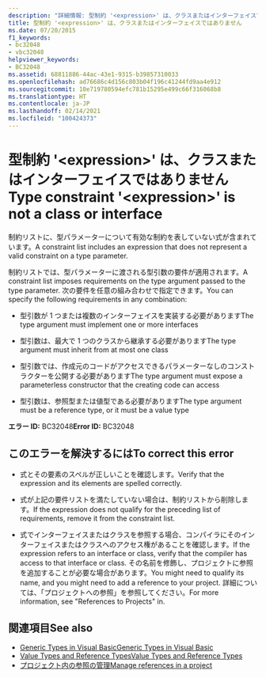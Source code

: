 ```yaml
---
description: "詳細情報: 型制約 '<expression>' は、クラスまたはインターフェイスではありません"
title: 型制約 '<expression>' は、クラスまたはインターフェイスではありません
ms.date: 07/20/2015
f1_keywords:
- bc32048
- vbc32048
helpviewer_keywords:
- BC32048
ms.assetid: 68811886-44ac-43e1-9315-b39857310033
ms.openlocfilehash: ad76686c4d156c803b04f196c41244fd9aa4e912
ms.sourcegitcommit: 10e719780594efc781b15295e499c66f316068b8
ms.translationtype: HT
ms.contentlocale: ja-JP
ms.lasthandoff: 02/14/2021
ms.locfileid: "100424373"
---
```

# <a name="type-constraint-expression-is-not-a-class-or-interface"></a><span data-ttu-id="77380-103">型制約 '\<expression>' は、クラスまたはインターフェイスではありません</span><span class="sxs-lookup"><span data-stu-id="77380-103">Type constraint '\<expression>' is not a class or interface</span></span>

<span data-ttu-id="77380-104">制約リストに、型パラメーターについて有効な制約を表していない式が含まれています。</span><span class="sxs-lookup"><span data-stu-id="77380-104">A constraint list includes an expression that does not represent a valid constraint on a type parameter.</span></span>  
  
 <span data-ttu-id="77380-105">制約リストでは、型パラメーターに渡される型引数の要件が適用されます。</span><span class="sxs-lookup"><span data-stu-id="77380-105">A constraint list imposes requirements on the type argument passed to the type parameter.</span></span> <span data-ttu-id="77380-106">次の要件を任意の組み合わせで指定できます。</span><span class="sxs-lookup"><span data-stu-id="77380-106">You can specify the following requirements in any combination:</span></span>  
  
- <span data-ttu-id="77380-107">型引数が 1 つまたは複数のインターフェイスを実装する必要があります</span><span class="sxs-lookup"><span data-stu-id="77380-107">The type argument must implement one or more interfaces</span></span>  
  
- <span data-ttu-id="77380-108">型引数は、最大で 1 つのクラスから継承する必要があります</span><span class="sxs-lookup"><span data-stu-id="77380-108">The type argument must inherit from at most one class</span></span>  
  
- <span data-ttu-id="77380-109">型引数では、作成元のコードがアクセスできるパラメーターなしのコンストラクターを公開する必要があります</span><span class="sxs-lookup"><span data-stu-id="77380-109">The type argument must expose a parameterless constructor that the creating code can access</span></span>  
  
- <span data-ttu-id="77380-110">型引数は、参照型または値型である必要があります</span><span class="sxs-lookup"><span data-stu-id="77380-110">The type argument must be a reference type, or it must be a value type</span></span>  
  
 <span data-ttu-id="77380-111">**エラー ID:** BC32048</span><span class="sxs-lookup"><span data-stu-id="77380-111">**Error ID:** BC32048</span></span>  
  
## <a name="to-correct-this-error"></a><span data-ttu-id="77380-112">このエラーを解決するには</span><span class="sxs-lookup"><span data-stu-id="77380-112">To correct this error</span></span>  
  
- <span data-ttu-id="77380-113">式とその要素のスペルが正しいことを確認します。</span><span class="sxs-lookup"><span data-stu-id="77380-113">Verify that the expression and its elements are spelled correctly.</span></span>  
  
- <span data-ttu-id="77380-114">式が上記の要件リストを満たしていない場合は、制約リストから削除します。</span><span class="sxs-lookup"><span data-stu-id="77380-114">If the expression does not qualify for the preceding list of requirements, remove it from the constraint list.</span></span>  
  
- <span data-ttu-id="77380-115">式でインターフェイスまたはクラスを参照する場合、コンパイラにそのインターフェイスまたはクラスへのアクセス権があることを確認します。</span><span class="sxs-lookup"><span data-stu-id="77380-115">If the expression refers to an interface or class, verify that the compiler has access to that interface or class.</span></span> <span data-ttu-id="77380-116">その名前を修飾し、プロジェクトに参照を追加することが必要な場合があります。</span><span class="sxs-lookup"><span data-stu-id="77380-116">You might need to qualify its name, and you might need to add a reference to your project.</span></span> <span data-ttu-id="77380-117">詳細については、「プロジェクトへの参照」を参照してください。</span><span class="sxs-lookup"><span data-stu-id="77380-117">For more information, see "References to Projects" in.</span></span>  
  
## <a name="see-also"></a><span data-ttu-id="77380-118">関連項目</span><span class="sxs-lookup"><span data-stu-id="77380-118">See also</span></span>

- [<span data-ttu-id="77380-119">Generic Types in Visual Basic</span><span class="sxs-lookup"><span data-stu-id="77380-119">Generic Types in Visual Basic</span></span>](../programming-guide/language-features/data-types/generic-types.md)
- [<span data-ttu-id="77380-120">Value Types and Reference Types</span><span class="sxs-lookup"><span data-stu-id="77380-120">Value Types and Reference Types</span></span>](../programming-guide/language-features/data-types/value-types-and-reference-types.md)
- [<span data-ttu-id="77380-121">プロジェクト内の参照の管理</span><span class="sxs-lookup"><span data-stu-id="77380-121">Manage references in a project</span></span>](/visualstudio/ide/managing-references-in-a-project)
